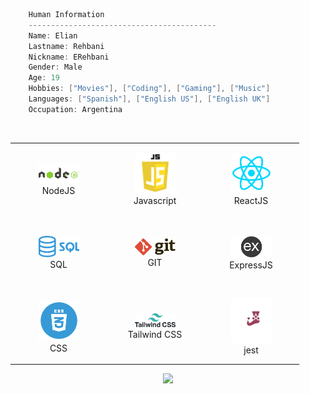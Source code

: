 ```csharp
    Human Information
    ------------------------------------------
    Name: Elian
    Lastname: Rehbani
    Nickname: ERehbani
    Gender: Male
    Age: 19
    Hobbies: ["Movies"], ["Coding"], ["Gaming"], ["Music"]
    Languages: ["Spanish"], ["English US"], ["English UK"]
    Occupation: Argentina
```

<br>

<div align="center">
    <table align="left">
        <tr>
            <td align="center" width="140" height="112.43">
                <img src="nodejs.png" width="65px"/>
                <br /> NodeJS
            </td>
            <td align="center" width="140" height="112.43">
                <img src="javascript.png" width="65px"/>
                <br /> Javascript
            </td>
            <td align="center" width="140" height="112.43">
                <img src="react.png" width="65px"/>
                <br /> ReactJS
            </td>
        </tr>
        <tr>
            <td align="center" width="140" height="112.43">
                <img src="sql.png" width="65px"/>
                <br /> SQL
            </td>
            <td align="center" width="140" height="112.43">
                <img src="git.png" width="65px"/>
                <br /> GIT
            </td>
            <td align="center" width="140" height="112.43">
                <img src="expressjs.png" width="65px"/>
                <br /> ExpressJS
            </td>
        </tr>
        <tr>
            <td align="center" width="140" height="112.43">
                <img src="css.png" width="65px"/>
                <br /> CSS
            </td>
            <td align="center" width="140" height="112.43">
                <img src="tailwind.png" width="65px"/>
                <br /> Tailwind CSS
            </td>
            <td align="center" width="140" height="112.43">
                <img src="jest.png" width="65px"/>
                <br /> jest
            </td>
        </tr>
    </table>
    <img src="svg/artificialintelligence.svg" height="225px"/>
</div>
